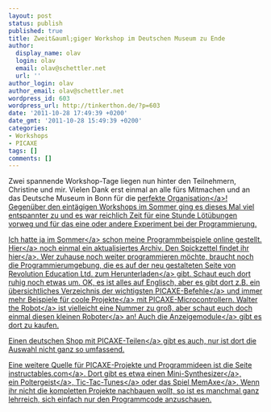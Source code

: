 ```yaml
---
layout: post
status: publish
published: true
title: Zweit&auml;giger Workshop im Deutschen Museum zu Ende
author:
  display_name: olav
  login: olav
  email: olav@schettler.net
  url: ''
author_login: olav
author_email: olav@schettler.net
wordpress_id: 603
wordpress_url: http://tinkerthon.de/?p=603
date: '2011-10-28 17:49:39 +0200'
date_gmt: '2011-10-28 15:49:39 +0200'
categories:
- Workshops
- PICAXE
tags: []
comments: []
---
```

<p>Zwei spannende Workshop-Tage liegen nun hinter den Teilnehmern, Christine und mir. Vielen Dank erst einmal an alle f&uuml;rs Mitmachen und an das Deutsche Museum in Bonn f&uuml;r die <a href="http:&#47;&#47;www.deutsches-museum.de&#47;bonn&#47;information&#47;fuer-kinder-und-schulen&#47;die-kleine-eule-pfiffikus&#47;workshops&#47;der-heisse-draht&#47;">perfekte Organisation<&#47;a>! Gegen&uuml;ber den eint&auml;gigen Workshops im Sommer ging es dieses Mal viel entspannter zu und es war reichlich Zeit f&uuml;r eine Stunde L&ouml;t&uuml;bungen vorweg und f&uuml;r das eine oder andere Experiment bei der Programmierung.</p>
<p>Ich hatte ja <a href="http:&#47;&#47;tinkerthon.de&#47;2011&#47;09&#47;beispielprogramme-fur-den-heisen-draht&#47;">im Sommer<&#47;a> schon meine Programmbeispiele online gestellt. <a title="Archiv mit Beispielprogrammen in BASIC und Flussdiagrammen" href="http:&#47;&#47;tinkerthon.de&#47;wp-content&#47;uploads&#47;2011&#47;10&#47;physcomp_programme.zip">Hier<&#47;a> noch einmal ein aktualisiertes Archiv. Den Spickzettel findet ihr <a href="http:&#47;&#47;tinkerthon.de&#47;wp-content&#47;uploads&#47;2011&#47;10&#47;heisserdraht_cheatsheet_v2.pdf">hier<&#47;a>. Wer zuhause noch weiter programmieren m&ouml;chte, braucht noch die Programmierumgebung, die es auf der neu gestalteten Seite von Revolution Education Ltd. <a href="http:&#47;&#47;www.picaxe.com&#47;Software" target="_blank">zum Herunterladen<&#47;a> gibt. Schaut euch dort ruhig noch etwas um. OK, es ist alles auf Englisch, aber es gibt dort z.B. ein &uuml;bersichtliches <a href="http:&#47;&#47;www.picaxe.com&#47;BASIC-Commands" target="_blank">Verzeichnis der wichtigsten PICAXE-Befehle<&#47;a> und immer mehr Beispiele f&uuml;r <a href="http:&#47;&#47;www.picaxe.com&#47;Project-Gallery" target="_blank">coole Projekte<&#47;a> mit PICAXE-Microcontrollern. <a href="http:&#47;&#47;www.picaxe.com&#47;Project-Gallery&#47;Walter-the-Robot&#47;" target="_blank">Walter the Robot<&#47;a> ist vielleicht eine Nummer zu gro&szlig;, aber schaut euch doch einmal <a href="http:&#47;&#47;www.picaxe.com&#47;Hardware&#47;Robot-Kits&#47;PICAXE-20X2-Microbot&#47;" target="_blank">diesen kleinen Roboter<&#47;a> an! Auch die <a href="http:&#47;&#47;www.picaxe.com&#47;Hardware&#47;Add-on-Modules&#47;Serial-OLED-Module&#47;" target="_blank">Anzeigemodule<&#47;a> gibt es dort zu kaufen.</p>
<p>Einen <a href="http:&#47;&#47;www.roboter-teile.de&#47;Oxid&#47;PICAXE&#47;" target="_blank">deutschen Shop mit PICAXE-Teilen<&#47;a> gibt es auch, nur ist dort die Auswahl nicht ganz so umfassend.</p>
<p>Eine weitere Quelle f&uuml;r PICAXE-Projekte und Programmideen ist die Seite <a href="http:&#47;&#47;www.instructables.com&#47;" target="_blank">instructables.com<&#47;a>. Dort gibt es etwa einen <a href="http:&#47;&#47;www.instructables.com&#47;id&#47;NoiseAxe-MiniSynth&#47;" target="_blank">Mini-Synthesizer<&#47;a>, ein&nbsp;<a href="http:&#47;&#47;www.instructables.com&#47;id&#47;Piecax-the-Poltergeist-A-Troublesome-Spirit-in-a&#47;" target="_blank">Poltergeist<&#47;a>, <a href="http:&#47;&#47;www.instructables.com&#47;id&#47;Tic-Tac-Tunes&#47;" target="_blank">Tic-Tac-Tunes<&#47;a>&nbsp;oder das Spiel <a href="http:&#47;&#47;www.instructables.com&#47;id&#47;MemAxe-8Bit-sound-effects-memory-game&#47;" target="_blank">MemAxe<&#47;a>. Wenn ihr nicht die kompletten Projekte nachbauen wollt, so ist es manchmal ganz lehrreich, sich einfach nur den Programmcode anzuschauen.</p>
